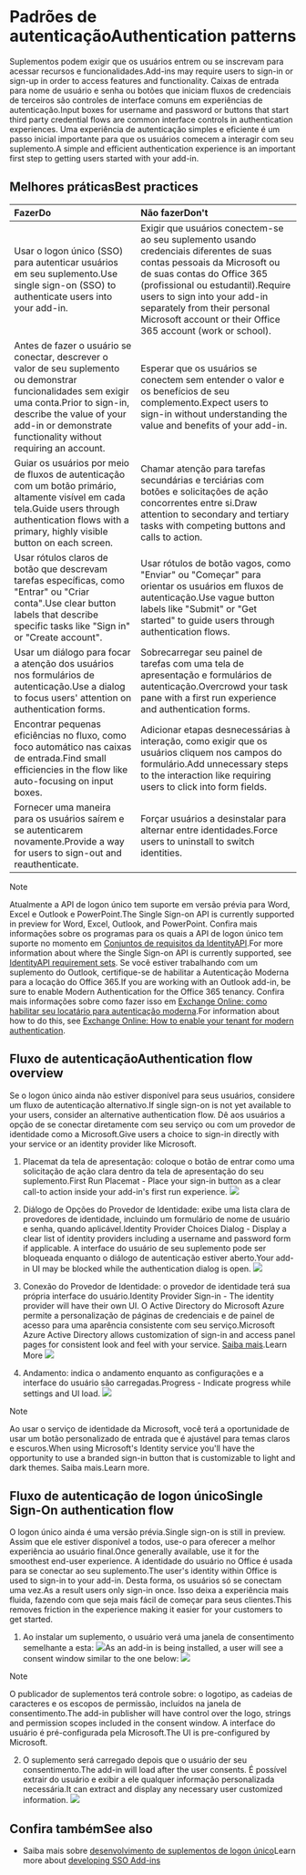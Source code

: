 # <a name="authentication-patterns"></a><span data-ttu-id="adda2-101">Padrões de autenticação</span><span class="sxs-lookup"><span data-stu-id="adda2-101">Authentication patterns</span></span>

<span data-ttu-id="adda2-102">Suplementos podem exigir que os usuários entrem ou se inscrevam para acessar recursos e funcionalidades.</span><span class="sxs-lookup"><span data-stu-id="adda2-102">Add-ins may require users to sign-in or sign-up in order to access features and functionality.</span></span> <span data-ttu-id="adda2-103">Caixas de entrada para nome de usuário e senha ou botões que iniciam fluxos de credenciais de terceiros são controles de interface comuns em experiências de autenticação.</span><span class="sxs-lookup"><span data-stu-id="adda2-103">Input boxes for username and password or buttons that start third party credential flows are common interface controls in authentication experiences.</span></span> <span data-ttu-id="adda2-104">Uma experiência de autenticação simples e eficiente é um passo inicial importante para que os usuários comecem a interagir com seu suplemento.</span><span class="sxs-lookup"><span data-stu-id="adda2-104">A simple and efficient authentication experience is an important first step to getting users started with your add-in.</span></span>

## <a name="best-practices"></a><span data-ttu-id="adda2-105">Melhores práticas</span><span class="sxs-lookup"><span data-stu-id="adda2-105">Best practices</span></span>

|<span data-ttu-id="adda2-106">Fazer</span><span class="sxs-lookup"><span data-stu-id="adda2-106">Do</span></span>|<span data-ttu-id="adda2-107">Não fazer</span><span class="sxs-lookup"><span data-stu-id="adda2-107">Don't</span></span>|
|:----|:----|
|<span data-ttu-id="adda2-108">Usar o logon único (SSO) para autenticar usuários em seu suplemento.</span><span class="sxs-lookup"><span data-stu-id="adda2-108">Use single sign-on (SSO) to authenticate users into your add-in.</span></span>|<span data-ttu-id="adda2-109">Exigir que usuários conectem-se ao seu suplemento usando credenciais diferentes de suas contas pessoais da Microsoft ou de suas contas do Office 365 (profissional ou estudantil).</span><span class="sxs-lookup"><span data-stu-id="adda2-109">Require users to sign into your add-in separately from their personal Microsoft account or their Office 365 account (work or school).</span></span>|
|<span data-ttu-id="adda2-110">Antes de fazer o usuário se conectar, descrever o valor de seu suplemento ou demonstrar funcionalidades sem exigir uma conta.</span><span class="sxs-lookup"><span data-stu-id="adda2-110">Prior to sign-in, describe the value of your add-in or demonstrate functionality without requiring an account.</span></span> |<span data-ttu-id="adda2-111">Esperar que os usuários se conectem sem entender o valor e os benefícios de seu complemento.</span><span class="sxs-lookup"><span data-stu-id="adda2-111">Expect users to sign-in without understanding the value and benefits of your add-in.</span></span>|
|<span data-ttu-id="adda2-112">Guiar os usuários por meio de fluxos de autenticação com um botão primário, altamente visível em cada tela.</span><span class="sxs-lookup"><span data-stu-id="adda2-112">Guide users through authentication flows with a primary, highly visible button on each screen.</span></span> |<span data-ttu-id="adda2-113">Chamar atenção para tarefas secundárias e terciárias com botões e solicitações de ação concorrentes entre si.</span><span class="sxs-lookup"><span data-stu-id="adda2-113">Draw attention to secondary and tertiary tasks with competing buttons and calls to action.</span></span>|
|<span data-ttu-id="adda2-114">Usar rótulos claros de botão que descrevam tarefas específicas, como "Entrar" ou "Criar conta".</span><span class="sxs-lookup"><span data-stu-id="adda2-114">Use clear button labels that describe specific tasks like "Sign in" or "Create account".</span></span>   |<span data-ttu-id="adda2-115">Usar rótulos de botão vagos, como "Enviar" ou "Começar" para orientar os usuários em fluxos de autenticação.</span><span class="sxs-lookup"><span data-stu-id="adda2-115">Use vague button labels like "Submit" or "Get started" to guide users through authentication flows.</span></span>|
|<span data-ttu-id="adda2-116">Usar um diálogo para focar a atenção dos usuários nos formulários de autenticação.</span><span class="sxs-lookup"><span data-stu-id="adda2-116">Use a dialog to focus users' attention on authentication forms.</span></span>    |<span data-ttu-id="adda2-117">Sobrecarregar seu painel de tarefas com uma tela de apresentação e formulários de autenticação.</span><span class="sxs-lookup"><span data-stu-id="adda2-117">Overcrowd your task pane with a first run experience and authentication forms.</span></span>|
|<span data-ttu-id="adda2-118">Encontrar pequenas eficiências no fluxo, como foco automático nas caixas de entrada.</span><span class="sxs-lookup"><span data-stu-id="adda2-118">Find small efficiencies in the flow like auto-focusing on input boxes.</span></span> |<span data-ttu-id="adda2-119">Adicionar etapas desnecessárias à interação, como exigir que os usuários cliquem nos campos do formulário.</span><span class="sxs-lookup"><span data-stu-id="adda2-119">Add unnecessary steps to the interaction like requiring users to click into form fields.</span></span>|
|<span data-ttu-id="adda2-120">Fornecer uma maneira para os usuários saírem e se autenticarem novamente.</span><span class="sxs-lookup"><span data-stu-id="adda2-120">Provide a way for users to sign-out and reauthenticate.</span></span>    |<span data-ttu-id="adda2-121">Forçar usuários a desinstalar para alternar entre identidades.</span><span class="sxs-lookup"><span data-stu-id="adda2-121">Force users to uninstall to switch identities.</span></span>|

> [!NOTE]
> <span data-ttu-id="adda2-122">Atualmente a API de logon único tem suporte em versão prévia para Word, Excel e Outlook e PowerPoint.</span><span class="sxs-lookup"><span data-stu-id="adda2-122">The Single Sign-on API is currently supported in preview for Word, Excel, Outlook, and PowerPoint.</span></span> <span data-ttu-id="adda2-123">Confira mais informações sobre os programas para os quais a API de logon único tem suporte no momento em [Conjuntos de requisitos da IdentityAPI](https://dev.office.com/reference/add-ins/requirement-sets/identity-api-requirement-sets).</span><span class="sxs-lookup"><span data-stu-id="adda2-123">For more information about where the Single Sign-on API is currently supported, see [IdentityAPI requirement sets](https://dev.office.com/reference/add-ins/requirement-sets/identity-api-requirement-sets).</span></span> <span data-ttu-id="adda2-124">Se você estiver trabalhando com um suplemento do Outlook, certifique-se de habilitar a Autenticação Moderna para a locação do Office 365.</span><span class="sxs-lookup"><span data-stu-id="adda2-124">If you are working with an Outlook add-in, be sure to enable Modern Authentication for the Office 365 tenancy.</span></span> <span data-ttu-id="adda2-125">Confira mais informações sobre como fazer isso em [Exchange Online: como habilitar seu locatário para autenticação moderna](https://social.technet.microsoft.com/wiki/contents/articles/32711.exchange-online-how-to-enable-your-tenant-for-modern-authentication.aspx).</span><span class="sxs-lookup"><span data-stu-id="adda2-125">For information about how to do this, see [Exchange Online: How to enable your tenant for modern authentication](https://social.technet.microsoft.com/wiki/contents/articles/32711.exchange-online-how-to-enable-your-tenant-for-modern-authentication.aspx).</span></span>


## <a name="authentication-flow"></a><span data-ttu-id="adda2-126">Fluxo de autenticação</span><span class="sxs-lookup"><span data-stu-id="adda2-126">Authentication flow overview</span></span>
<span data-ttu-id="adda2-127">Se o logon único ainda não estiver disponível para seus usuários, considere um fluxo de autenticação alternativo.</span><span class="sxs-lookup"><span data-stu-id="adda2-127">If single sign-on is not yet available to your users, consider an alternative authentication flow.</span></span> <span data-ttu-id="adda2-128">Dê aos usuários a opção de se conectar diretamente com seu serviço ou com um provedor de identidade como a Microsoft.</span><span class="sxs-lookup"><span data-stu-id="adda2-128">Give users a choice to sign-in directly with your service or an identity provider like Microsoft.</span></span>

1. <span data-ttu-id="adda2-129">Placemat da tela de apresentação: coloque o botão de entrar como uma solicitação de ação clara dentro da tela de apresentação do seu suplemento.</span><span class="sxs-lookup"><span data-stu-id="adda2-129">First Run Placemat - Place your sign-in button as a clear call-to action inside your add-in's first run experience.</span></span>
![](../images/add-in-fre-value-placemat.png)

2. <span data-ttu-id="adda2-130">Diálogo de Opções do Provedor de Identidade: exibe uma lista clara de provedores de identidade, incluindo um formulário de nome de usuário e senha, quando aplicável.</span><span class="sxs-lookup"><span data-stu-id="adda2-130">Identity Provider Choices Dialog - Display a clear list of identity providers including a username and password form if applicable.</span></span> <span data-ttu-id="adda2-131">A interface do usuário de seu suplemento pode ser bloqueada enquanto o diálogo de autenticação estiver aberto.</span><span class="sxs-lookup"><span data-stu-id="adda2-131">Your add-in UI may be blocked while the authentication dialog is open.</span></span>
![](../images/add-in-auth-choices-dialog.png)



3. <span data-ttu-id="adda2-132">Conexão do Provedor de Identidade: o provedor de identidade terá sua própria interface do usuário.</span><span class="sxs-lookup"><span data-stu-id="adda2-132">Identity Provider Sign-in - The identity provider will have their own UI.</span></span> <span data-ttu-id="adda2-133">O Active Directory do Microsoft Azure permite a personalização de páginas de credenciais e de painel de acesso para uma aparência consistente com seu serviço.</span><span class="sxs-lookup"><span data-stu-id="adda2-133">Microsoft Azure Active Directory allows customization of sign-in and access panel pages for consistent look and feel with your service.</span></span> <span data-ttu-id="adda2-134">[Saiba mais](https://docs.microsoft.com/en-us/azure/active-directory/fundamentals/customize-branding).</span><span class="sxs-lookup"><span data-stu-id="adda2-134">Learn More</span></span>
![](../images/add-in-auth-identity-sign-in.png)

4. <span data-ttu-id="adda2-135">Andamento: indica o andamento enquanto as configurações e a interface do usuário são carregadas.</span><span class="sxs-lookup"><span data-stu-id="adda2-135">Progress - Indicate progress while settings and UI load.</span></span>
![](../images/add-in-auth-modal-interstitial.png)

> [!NOTE] 
> <span data-ttu-id="adda2-136">Ao usar o serviço de identidade da Microsoft, você terá a oportunidade de usar um botão personalizado de entrada que é ajustável para temas claros e escuros.</span><span class="sxs-lookup"><span data-stu-id="adda2-136">When using Microsoft's Identity service you'll have the opportunity to use a branded sign-in button that is customizable to light and dark themes.</span></span> <span data-ttu-id="adda2-137">Saiba mais.</span><span class="sxs-lookup"><span data-stu-id="adda2-137">Learn more.</span></span>

## <a name="single-sign-on-authentication-flow"></a><span data-ttu-id="adda2-138">Fluxo de autenticação de logon único</span><span class="sxs-lookup"><span data-stu-id="adda2-138">Single Sign-On authentication flow</span></span>
<span data-ttu-id="adda2-139">O logon único ainda é uma versão prévia.</span><span class="sxs-lookup"><span data-stu-id="adda2-139">Single sign-on is still in preview.</span></span> <span data-ttu-id="adda2-140">Assim que ele estiver disponível a todos, use-o para oferecer a melhor experiência ao usuário final.</span><span class="sxs-lookup"><span data-stu-id="adda2-140">Once generally available, use it for the smoothest end-user experience.</span></span> <span data-ttu-id="adda2-141">A identidade do usuário no Office é usada para se conectar ao seu suplemento.</span><span class="sxs-lookup"><span data-stu-id="adda2-141">The user's identity within Office is used to sign-in to your add-in.</span></span> <span data-ttu-id="adda2-142">Desta forma, os usuários só se conectam uma vez.</span><span class="sxs-lookup"><span data-stu-id="adda2-142">As a result users only sign-in once.</span></span> <span data-ttu-id="adda2-143">Isso deixa a experiência mais fluida, fazendo com que seja mais fácil de começar para seus clientes.</span><span class="sxs-lookup"><span data-stu-id="adda2-143">This removes friction in the experience making it easier for your customers to get started.</span></span>

1. <span data-ttu-id="adda2-144">Ao instalar um suplemento, o usuário verá uma janela de consentimento semelhante a esta: ![](../images/add-in-auth-SSO-consent-dialog.png)</span><span class="sxs-lookup"><span data-stu-id="adda2-144">As an add-in is being installed, a user will see a consent window similar to the one below: ![](../images/add-in-auth-SSO-consent-dialog.png)</span></span>
> [!NOTE]
> <span data-ttu-id="adda2-145">O publicador de suplementos terá controle sobre: o logotipo, as cadeias de caracteres e os escopos de permissão, incluídos na janela de consentimento.</span><span class="sxs-lookup"><span data-stu-id="adda2-145">The add-in publisher will have control over the logo, strings and permission scopes included in the consent window.</span></span> <span data-ttu-id="adda2-146">A interface do usuário é pré-configurada pela Microsoft.</span><span class="sxs-lookup"><span data-stu-id="adda2-146">The UI is pre-configured by Microsoft.</span></span>

2. <span data-ttu-id="adda2-147">O suplemento será carregado depois que o usuário der seu consentimento.</span><span class="sxs-lookup"><span data-stu-id="adda2-147">The add-in will load after the user consents.</span></span> <span data-ttu-id="adda2-148">É possível extrair do usuário e exibir a ele qualquer informação personalizada necessária.</span><span class="sxs-lookup"><span data-stu-id="adda2-148">It can extract and display any necessary user customized information.</span></span>
![](../images/add-in-ribbon.png)

## <a name="see-also"></a><span data-ttu-id="adda2-149">Confira também</span><span class="sxs-lookup"><span data-stu-id="adda2-149">See also</span></span>
- <span data-ttu-id="adda2-150">Saiba mais sobre [desenvolvimento de suplementos de logon único](https://docs.microsoft.com/en-us/office/dev/add-ins/develop/sso-in-office-add-ins)</span><span class="sxs-lookup"><span data-stu-id="adda2-150">Learn more about [developing SSO Add-ins](https://docs.microsoft.com/en-us/office/dev/add-ins/develop/sso-in-office-add-ins)</span></span>